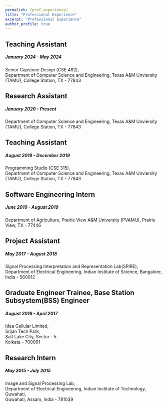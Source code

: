 ```yaml
---
permalink: /prof_experience/
title: "Professional Experience"
excerpt: "Professional Experience"
author_profile: true
---
```


Teaching Assistant
---
##### January 2024 - May 2024 <br/>
Senior Capstone Design (CSE 482),<br/>
Department of Computer Science and Engineering,
Texas A&M Unviersity (TAMU), College Station, TX - 77843

Research Assistant
---
##### January 2020 - Present <br/>
Department of Computer Science and Engineering,
Texas A&M Unviersity (TAMU), College Station, TX - 77843

Teaching Assistant
---
##### August 2019 - December 2019 <br/>
Programming Studio (CSE 315),<br/>
Department of Computer Science and Engineering,
Texas A&M Unviersity (TAMU), College Station, TX - 77843

Software Engineering Intern
---
##### June 2019 - August 2019 <br/>
Department of Agriculture,
Prairie View A&M University (PVAMU), Prairie View, TX - 77446

Project Assistant
---
##### May 2017 - August 2018 <br/>
Signal Processing Interpretation and Representation Lab(SPIRE),<br/>
Department of Electrical Engineering,
Indian Institute of Science, Bangalore, India - 560012

Graduate Engineer Trainee, Base Station Subsystem(BSS) Engineer
---
##### August 2016 - April 2017 <br/>
Idea Cellular Limited,<br/>
Srijan Tech Park,<br/>
Salt Lake City, Sector - 5<br/>
Kolkata - 700091

Research Intern 
---
##### May 2015 - July 2015 <br/>
Image and Signal Processing Lab,<br/>
Department of Electrical Engineering,
Indian Institute of Technology, Guwahati,<br/>
Guwahati, Assam, India - 781039
